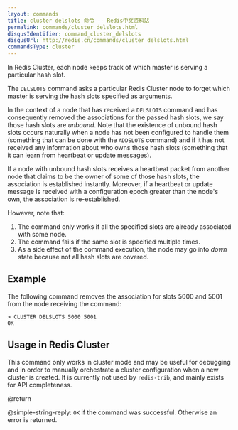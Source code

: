 ```yaml
---
layout: commands
title: cluster delslots 命令 -- Redis中文资料站
permalink: commands/cluster delslots.html
disqusIdentifier: command_cluster_delslots
disqusUrl: http://redis.cn/commands/cluster delslots.html
commandsType: cluster
---
```


In Redis Cluster, each node keeps track of which master is serving
a particular hash slot.

The `DELSLOTS` command asks a particular Redis Cluster node to
forget which master is serving the hash slots specified as arguments.

In the context of a node that has received a `DELSLOTS` command and
has consequently removed the associations for the passed hash slots,
we say those hash slots are *unbound*. Note that the existence of
unbound hash slots occurs naturally when a node has not been
configured to handle them (something that can be done with the
`ADDSLOTS` command) and if it has not received any information about
who owns those hash slots (something that it can learn from heartbeat
or update messages).

If a node with unbound hash slots receives a heartbeat packet from
another node that claims to be the owner of some of those hash
slots, the association is established instantly. Moreover, if a
heartbeat or update message is received with a configuration epoch
greater than the node's own, the association is re-established.

However, note that:

1. The command only works if all the specified slots are already
associated with some node.
2. The command fails if the same slot is specified multiple times.
3. As a side effect of the command execution, the node may go into
*down* state because not all hash slots are covered.

## Example

The following command removes the association for slots 5000 and
5001 from the node receiving the command:

    > CLUSTER DELSLOTS 5000 5001
    OK

## Usage in Redis Cluster

This command only works in cluster mode and may be useful for
debugging and in order to manually orchestrate a cluster configuration
when a new cluster is created. It is currently not used by `redis-trib`,
and mainly exists for API completeness.

@return

@simple-string-reply: `OK` if the command was successful. Otherwise
an error is returned.
